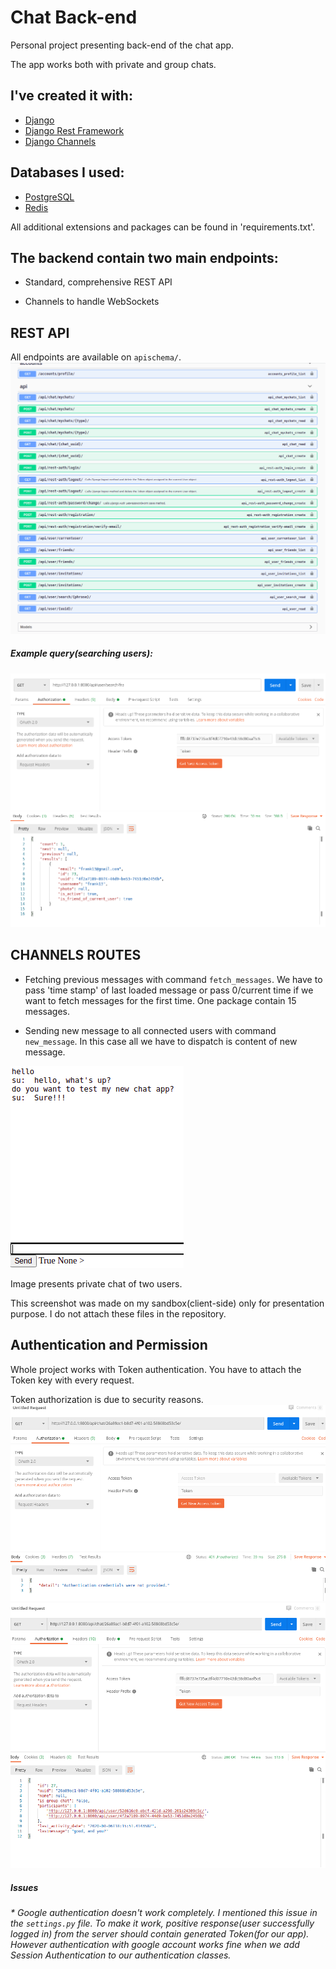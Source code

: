 # Chat Back-end 
Personal project presenting back-end of the chat app.

The app works both with private and group chats.
##  I've created it with:
 * [Django][djangolink]
 * [Django Rest Framework][restframeworklink]
 * [Django Channels][channelslink]
 
## Databases I used:
 * [PostgreSQL][postgreslink]
 * [Redis][redislink]
 
 All additional extensions and packages can be found in 'requirements.txt'.
 
 ## The backend contain two main endpoints:
 * Standard, comprehensive REST API
 
 * Channels to handle WebSockets
 
 ## REST API
 All endpoints are available on `apischema/`.
 ![](media-readMe/Screenshot%20from%202020-08-06%2021-27-27.png)
 
##### Example query(searching users):
![](media-readMe/Screenshot%20from%202020-08-06%2021-39-00.png)

 
 ## CHANNELS ROUTES
 * Fetching previous messages with command `fetch_messages`. 
 We have to pass 'time stamp' of last loaded message or pass 0/current time
 if we want to fetch messages for the first time. One package contain 15 messages.
 
 * Sending new message to all connected users with command `new_message`.
 In this case all we have to dispatch is content of new message.
 
 ![](media-readMe/Screenshot%20from%202020-08-06%2021-46-06.png)
 
 Image presents private chat of two users.
 
 This screenshot was made on my sandbox(client-side) only for presentation purpose.
 I do not attach these files in the repository. 
 
 ## Authentication and Permission
 Whole project works with Token authentication.
 You have to attach the Token key with every request.
 
 Token authorization is due to security reasons.
 ![](media-readMe/Screenshot%20from%202020-08-06%2021-35-36.png)
 ![](media-readMe/Screenshot%20from%202020-08-06%2021-34-55.png)
 
 ##### Issues
 ###### * Google authentication doesn't work completely. I mentioned this issue in the `settings.py` file. To make it work, positive response(user successfully logged in) from the server should contain generated Token(for our   app). However authentication with google account works fine when we add Session Authentication to our authentication classes.
  
 [restframeworklink]:https://www.django-rest-framework.org/
 [djangolink]:https://www.djangoproject.com/
 [channelslink]:https://channels.readthedocs.io/en/latest/
 [postgreslink]:https://www.postgresql.org/
 [redislink]:https://redis.io/
